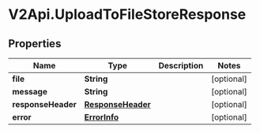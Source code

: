 # V2Api.UploadToFileStoreResponse

## Properties

Name | Type | Description | Notes
------------ | ------------- | ------------- | -------------
**file** | **String** |  | [optional] 
**message** | **String** |  | [optional] 
**responseHeader** | [**ResponseHeader**](ResponseHeader.md) |  | [optional] 
**error** | [**ErrorInfo**](ErrorInfo.md) |  | [optional] 


